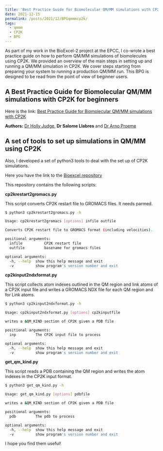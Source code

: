 ```yaml
---
title: 'Best Practice Guide for Biomolecular QM/MM simulations with CP2K'
date: 2021-12-15
permalink: /posts/2021/12/BPGqmmmcp2k/
tags:
  - qmmm
  - CP2K
  - BPG
---
```


As part of my work in the BioExcel-2 project at the EPCC, I co-wrote a best practice guide on how to perform QM/MM simulations of biomolecules using CP2K. We provided an overview of the main steps in setting up and running a QM/MM simulation in CP2K. We cover steps starting from preparing your system to running a production QM/MM run. This BPG is designed to be read from the point of view of beginner users. 

A Best Practice Guide for Biomolecular QM/MM simulations with CP2K for beginners
----------

Here is the link: 
[Best Practice Guide for Biomolecular QM/MM simulations with CP2K](https://docs.bioexcel.eu/qmmm_bpg/en/main/)

**Authors:** [Dr Holly Judge](https://www.epcc.ed.ac.uk/about/staff/holly-judge), **Dr Salome Llabres** and [Dr Arno Proeme](https://www.epcc.ed.ac.uk/about/staff/dr-arno-proeme)


A set of tools to set up simulations in QM/MM using CP2K
----------

Also, I developed a set of python3 tools to deal with the set up of CP2K simulations. 

Here you have the link to the [Bioexcel repository](https://github.com/bioexcel/CP2K_qmmm_input_preparation_scripts)

This repository contains the following scripts:

**cp2krestart2gromacs.py**

This script converts CP2K restart file to GROMACS files. It needs parmed. 

```bash
$ python3 cp2krestart2gromacs.py -h 

Usage: cp2krestart2gromacs [options] infile outfile

Converts CP2K restart file to GROMACS format (including velocities).

positional arguments:
  infile          CP2K restart file
  outfile         basename for gromacs files

optional arguments:
  -h, --help  show this help message and exit
  -v          show program's version number and exit
```

**cp2kinput2ndxformat.py**

This script collects atom indexes outlined in the QM region and link atoms of a CP2K input file and writes a GROMACS NDX file for each QM region and for Link atoms.

```bash
$ python3 cp2kinput2ndxformat.py -h 

Usage: cp2kinput2ndxformat.py [options] cp2kinputfile

writes a &QM_KIND section of CP2K given a PDB file

positional arguments:
  inp         The CP2K input file to process

optional arguments:
  -h, --help  show this help message and exit
  -v          show program's version number and exit
```

**get_qm_kind.py**

This script reads a PDB containing the QM region and writes the atom indexes in the CP2K input format.

```bash
$ python3 get_qm_kind.py -h 

Usage: get_qm_kind.py [options] pdbfile

writes a &QM_KIND section of CP2K given a PDB file

positional arguments:
  pdb         The pdb to process

optional arguments:
  -h, --help  show this help message and exit
  -v          show program's version number and exit
```

I hope you find them useful!

